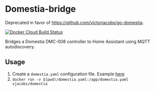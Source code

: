 # Domestia-bridge

Deprecated in favor of https://github.com/victorjacobs/go-domestia.

[![Docker Cloud Build Status](https://img.shields.io/docker/cloud/build/vjacobs/domestia.svg)](https://hub.docker.com/r/vjacobs/domestia)

Bridges a Domestia DMC-008 controller to Home Assistant using MQTT autodiscovery.

## Usage

1. Create a `domestia.yaml` configuration file. Example [here](domestia.sample.yaml)
2. `docker run -v $(pwd)/domestia.yaml:/app/domestia.yaml vjacobs/domestia`
